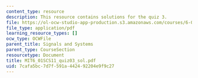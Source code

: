 ```yaml
---
content_type: resource
description: This resource contains solutions for the quiz 3.
file: https://ol-ocw-studio-app-production.s3.amazonaws.com/courses/6-01sc-introduction-to-electrical-engineering-and-computer-science-i-spring-2011/7cafa5bc7d7f591a442492204e9f9c27_MIT6_01SCS11_quiz03_sol.pdf
file_type: application/pdf
learning_resource_types: []
ocw_type: OCWFile
parent_title: Signals and Systems
parent_type: CourseSection
resourcetype: Document
title: MIT6_01SCS11_quiz03_sol.pdf
uid: 7cafa5bc-7d7f-591a-4424-92204e9f9c27
---
```

